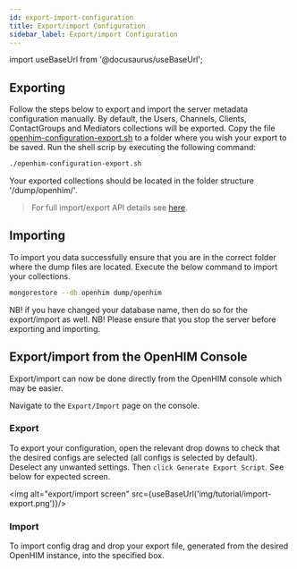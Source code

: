 ```yaml
---
id: export-import-configuration
title: Export/import Configuration
sidebar_label: Export/import Configuration
---
```


import useBaseUrl from '@docusaurus/useBaseUrl';

## Exporting

Follow the steps below to export and import the server metadata configuration manually. By default, the Users, Channels, Clients, ContactGroups and Mediators collections will be exported.
Copy the file [openhim-configuration-export.sh](https://github.com/jembi/openhim-core-js/blob/master/resources/openhim-configuration-export.sh) to a folder where you wish your export to be saved. Run the shell scrip by executing the following command:

```sh
./openhim-configuration-export.sh
```

Your exported collections should be located in the folder structure '/dump/openhim/'.

> For full import/export API details see [here](../api/import-export/overview).

## Importing

To import you data successfully ensure that you are in the correct folder where the dump files are located. Execute the below command to import your collections.

```sh
mongorestore --db openhim dump/openhim
```

NB! if you have changed your database name, then do so for the export/import as well.
NB! Please ensure that you stop the server before exporting and importing.

## Export/import from the OpenHIM Console

Export/import can now be done directly from the OpenHIM console which may be easier.

Navigate to the `Export/Import` page on the console.

### Export

To export your configuration, open the relevant drop downs to check that the desired configs are selected (all configs is selected by default). Deselect any unwanted settings. Then `click Generate Export Script`. See below for expected screen.

<img alt="export/import screen" src={useBaseUrl('img/tutorial/import-export.png')}/>

### Import

To import config drag and drop your export file, generated from the desired OpenHIM instance, into the specified box.
